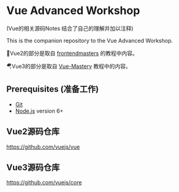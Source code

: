 # Vue Advanced Workshop
(Vue的相关源码Notes 结合了自己的理解并加以注释)

This is the companion repository to the Vue Advanced Workshop.

🚀Vue2的部分是取自 [frontendmasters](https://frontendmasters.com/courses/advanced-vue/) 的教程中内容。



🪂Vue3的部分是取自 [Vue-Mastery](https://www.vuemastery.com/courses/vue3-deep-dive-with-evan-you/vue3-overview) 教程中的内容。

## Prerequisites (准备工作)

- [Git](https://git-scm.com/)
- [Node.js](https://nodejs.org/en/) version 6+

## Vue2源码仓库
https://github.com/vuejs/vue

## Vue3源码仓库
https://github.com/vuejs/core
